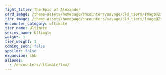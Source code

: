 ```yaml
---
fight_title: The Epic of Alexander
card_image: /theme-assets/homepage/encounters/savage/old_tiers/Image@2x.png
tier_image: /theme-assets/homepage/encounters/savage/old_tiers/Image@2x.png
encounter_category: ultimate
tier_name: Ultimate
series_name: Ultimate
weight: 3
tier_weight: 1
coming_soon: false
spoiler: false
expansion: shb
aliases:
  - /encounters/ultimate/tea/
---
```

